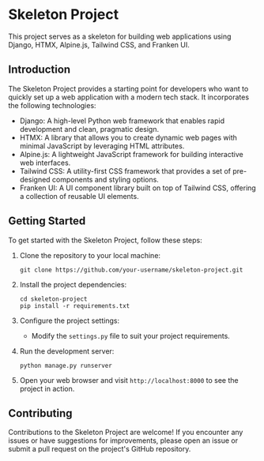# Skeleton Project
This project serves as a skeleton for building web applications using Django, HTMX, Alpine.js, Tailwind CSS, and Franken UI.

## Introduction

The Skeleton Project provides a starting point for developers who want to quickly set up a web application with a modern tech stack. It incorporates the following technologies:

- Django: A high-level Python web framework that enables rapid development and clean, pragmatic design.
- HTMX: A library that allows you to create dynamic web pages with minimal JavaScript by leveraging HTML attributes.
- Alpine.js: A lightweight JavaScript framework for building interactive web interfaces.
- Tailwind CSS: A utility-first CSS framework that provides a set of pre-designed components and styling options.
- Franken UI: A UI component library built on top of Tailwind CSS, offering a collection of reusable UI elements.

## Getting Started

To get started with the Skeleton Project, follow these steps:

1. Clone the repository to your local machine:

    ```shell
    git clone https://github.com/your-username/skeleton-project.git
    ```

2. Install the project dependencies:

    ```shell
    cd skeleton-project
    pip install -r requirements.txt
    ```

3. Configure the project settings:

    - Modify the `settings.py` file to suit your project requirements.

4. Run the development server:

    ```shell
    python manage.py runserver
    ```

5. Open your web browser and visit `http://localhost:8000` to see the project in action.

## Contributing

Contributions to the Skeleton Project are welcome! If you encounter any issues or have suggestions for improvements, please open an issue or submit a pull request on the project's GitHub repository.


